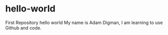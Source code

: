 # hello-world
First Repository hello world
My name is Adam Digman, I am learning to use Github and code.
